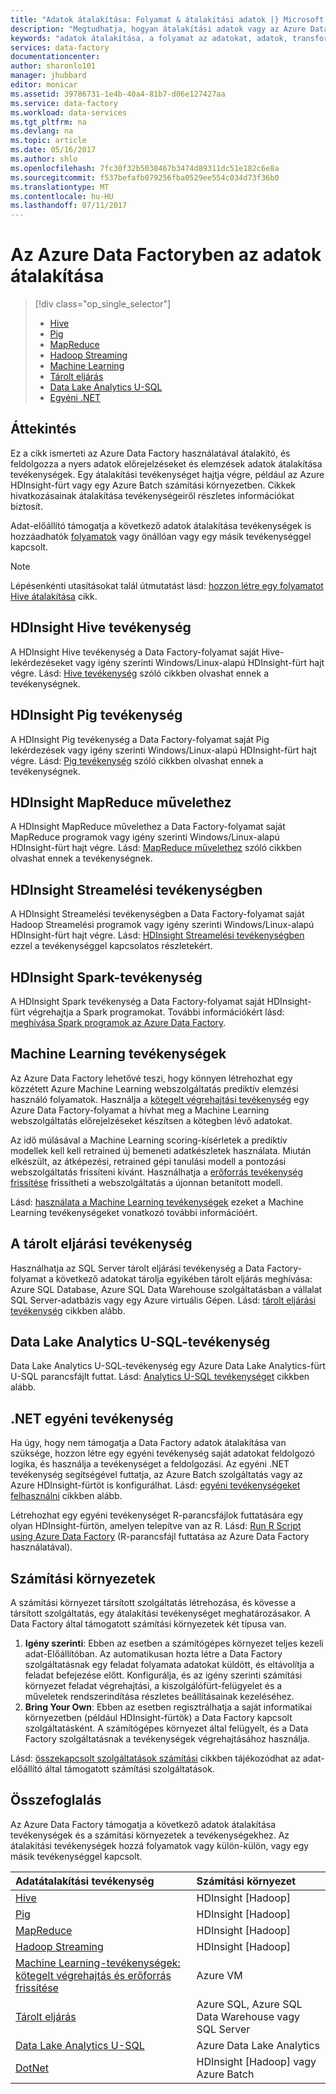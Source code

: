 ```yaml
---
title: "Adatok átalakítása: Folyamat & átalakítási adatok |} Microsoft Docs"
description: "Megtudhatja, hogyan átalakítási adatok vagy az Azure Data Factory a Hadoop, a Machine Learning vagy az Azure Data Lake Analytics folyamat közé."
keywords: "adatok átalakítása, a folyamat az adatokat, adatok, transformation tevékenység"
services: data-factory
documentationcenter: 
author: sharonlo101
manager: jhubbard
editor: monicar
ms.assetid: 39786731-1e4b-40a4-81b7-d06e127427aa
ms.service: data-factory
ms.workload: data-services
ms.tgt_pltfrm: na
ms.devlang: na
ms.topic: article
ms.date: 05/16/2017
ms.author: shlo
ms.openlocfilehash: 7fc30f32b5038467b3474d89311dc51e182c6e8a
ms.sourcegitcommit: f537befafb079256fba0529ee554c034d73f36b0
ms.translationtype: MT
ms.contentlocale: hu-HU
ms.lasthandoff: 07/11/2017
---
```

# <a name="transform-data-in-azure-data-factory"></a>Az Azure Data Factoryben az adatok átalakítása
> [!div class="op_single_selector"]
> * [Hive](data-factory-hive-activity.md)  
> * [Pig](data-factory-pig-activity.md)  
> * [MapReduce](data-factory-map-reduce.md)  
> * [Hadoop Streaming](data-factory-hadoop-streaming-activity.md)
> * [Machine Learning](data-factory-azure-ml-batch-execution-activity.md) 
> * [Tárolt eljárás](data-factory-stored-proc-activity.md)
> * [Data Lake Analytics U-SQL](data-factory-usql-activity.md)
> * [Egyéni .NET](data-factory-use-custom-activities.md)

## <a name="overview"></a>Áttekintés
Ez a cikk ismerteti az Azure Data Factory használatával átalakító, és feldolgozza a nyers adatok előrejelzéseket és elemzések adatok átalakítása tevékenységek. Egy átalakítási tevékenységet hajtja végre, például az Azure HDInsight-fürt vagy egy Azure Batch számítási környezetben. Cikkek hivatkozásainak átalakítása tevékenységeiről részletes információkat biztosít.

Adat-előállító támogatja a következő adatok átalakítása tevékenységek is hozzáadhatók [folyamatok](data-factory-create-pipelines.md) vagy önállóan vagy egy másik tevékenységgel kapcsolt.

> [!NOTE]
> Lépésenkénti utasításokat talál útmutatást lásd: [hozzon létre egy folyamatot Hive átalakítása](data-factory-build-your-first-pipeline.md) cikk.  
> 
> 

## <a name="hdinsight-hive-activity"></a>HDInsight Hive tevékenység
A HDInsight Hive tevékenység a Data Factory-folyamat saját Hive-lekérdezéseket vagy igény szerinti Windows/Linux-alapú HDInsight-fürt hajt végre. Lásd: [Hive tevékenység](data-factory-hive-activity.md) szóló cikkben olvashat ennek a tevékenységnek. 

## <a name="hdinsight-pig-activity"></a>HDInsight Pig tevékenység
A HDInsight Pig tevékenység a Data Factory-folyamat saját Pig lekérdezések vagy igény szerinti Windows/Linux-alapú HDInsight-fürt hajt végre. Lásd: [Pig tevékenység](data-factory-pig-activity.md) szóló cikkben olvashat ennek a tevékenységnek. 

## <a name="hdinsight-mapreduce-activity"></a>HDInsight MapReduce művelethez
A HDInsight MapReduce művelethez a Data Factory-folyamat saját MapReduce programok vagy igény szerinti Windows/Linux-alapú HDInsight-fürt hajt végre. Lásd: [MapReduce művelethez](data-factory-map-reduce.md) szóló cikkben olvashat ennek a tevékenységnek.

## <a name="hdinsight-streaming-activity"></a>HDInsight Streamelési tevékenységben
A HDInsight Streamelési tevékenységben a Data Factory-folyamat saját Hadoop Streamelési programok vagy igény szerinti Windows/Linux-alapú HDInsight-fürt hajt végre. Lásd: [HDInsight Streamelési tevékenységben](data-factory-hadoop-streaming-activity.md) ezzel a tevékenységgel kapcsolatos részletekért.

## <a name="hdinsight-spark-activity"></a>HDInsight Spark-tevékenység
A HDInsight Spark tevékenység a Data Factory-folyamat saját HDInsight-fürt végrehajtja a Spark programokat. További információkért lásd: [meghívása Spark programok az Azure Data Factory](data-factory-spark.md). 

## <a name="machine-learning-activities"></a>Machine Learning tevékenységek
Az Azure Data Factory lehetővé teszi, hogy könnyen létrehozhat egy közzétett Azure Machine Learning webszolgáltatás prediktív elemzési használó folyamatok. Használja a [kötegelt végrehajtási tevékenység](data-factory-azure-ml-batch-execution-activity.md#invoking-a-web-service-using-batch-execution-activity) egy Azure Data Factory-folyamat a hívhat meg a Machine Learning webszolgáltatás előrejelzéseket készítsen a kötegben lévő adatokat.

Az idő múlásával a Machine Learning scoring-kísérletek a prediktív modellek kell kell retrained új bemeneti adatkészletek használata. Miután elkészült, az átképezési, retrained gépi tanulási modell a pontozási webszolgáltatás frissíteni kívánt. Használhatja a [erőforrás tevékenység frissítése](data-factory-azure-ml-batch-execution-activity.md#updating-models-using-update-resource-activity) frissítheti a webszolgáltatás a újonnan betanított modell.  

Lásd: [használata a Machine Learning tevékenységek](data-factory-azure-ml-batch-execution-activity.md) ezeket a Machine Learning tevékenységeket vonatkozó további információért. 

## <a name="stored-procedure-activity"></a>A tárolt eljárási tevékenység
Használhatja az SQL Server tárolt eljárási tevékenység a Data Factory-folyamat a következő adatokat tárolja egyikében tárolt eljárás meghívása: Azure SQL Database, Azure SQL Data Warehouse szolgáltatásban a vállalat SQL Server-adatbázis vagy egy Azure virtuális Gépen. Lásd: [tárolt eljárási tevékenység](data-factory-stored-proc-activity.md) cikkben alább.  

## <a name="data-lake-analytics-u-sql-activity"></a>Data Lake Analytics U-SQL-tevékenység
Data Lake Analytics U-SQL-tevékenység egy Azure Data Lake Analytics-fürt U-SQL parancsfájlt futtat. Lásd: [Analytics U-SQL tevékenységet](data-factory-usql-activity.md) cikkben alább. 

## <a name="net-custom-activity"></a>.NET egyéni tevékenység
Ha úgy, hogy nem támogatja a Data Factory adatok átalakítása van szüksége, hozzon létre egy egyéni tevékenység saját adatokat feldolgozó logika, és használja a tevékenységet a feldolgozási. Az egyéni .NET tevékenység segítségével futtatja, az Azure Batch szolgáltatás vagy az Azure HDInsight-fürtöt is konfigurálhat. Lásd: [egyéni tevékenységeket felhasználni](data-factory-use-custom-activities.md) cikkben alább. 

Létrehozhat egy egyéni tevékenységet R-parancsfájlok futtatására egy olyan HDInsight-fürtön, amelyen telepítve van az R. Lásd: [Run R Script using Azure Data Factory](https://github.com/Azure/Azure-DataFactory/tree/master/Samples/RunRScriptUsingADFSample) (R-parancsfájl futtatása az Azure Data Factory használatával). 

## <a name="compute-environments"></a>Számítási környezetek
A számítási környezet társított szolgáltatás létrehozása, és kövesse a társított szolgáltatás, egy átalakítási tevékenységet meghatározásakor. A Data Factory által támogatott számítási környezetek két típusa van. 

1. **Igény szerinti**: Ebben az esetben a számítógépes környezet teljes kezeli adat-Előállítóban. Az automatikusan hozta létre a Data Factory szolgáltatásnak egy feladat folyamata adatokat küldött, és eltávolítja a feladat befejezése előtt. Konfigurálja, és az igény szerinti számítási környezet feladat végrehajtási, a kiszolgálófürt-felügyelet és a műveletek rendszerindítása részletes beállításainak kezeléséhez. 
2. **Bring Your Own**: Ebben az esetben regisztrálhatja a saját informatikai környezetben (például HDInsight-fürtök) a Data Factory kapcsolt szolgáltatásként. A számítógépes környezet által felügyelt, és a Data Factory szolgáltatásnak a tevékenységek végrehajtásához használja. 

Lásd: [összekapcsolt szolgáltatások számítási](data-factory-compute-linked-services.md) cikkben tájékozódhat az adat-előállító által támogatott számítási szolgáltatások. 

## <a name="summary"></a>Összefoglalás
Az Azure Data Factory támogatja a következő adatok átalakítása tevékenységek és a számítási környezetek a tevékenységekhez. Az átalakítási tevékenységek hozzá folyamatok vagy külön-külön, vagy egy másik tevékenységgel kapcsolt.

| Adatátalakítási tevékenység | Számítási környezet |
|:--- |:--- |
| [Hive](data-factory-hive-activity.md) |HDInsight [Hadoop] |
| [Pig](data-factory-pig-activity.md) |HDInsight [Hadoop] |
| [MapReduce](data-factory-map-reduce.md) |HDInsight [Hadoop] |
| [Hadoop Streaming](data-factory-hadoop-streaming-activity.md) |HDInsight [Hadoop] |
| [Machine Learning-tevékenységek: kötegelt végrehajtás és erőforrás frissítése](data-factory-azure-ml-batch-execution-activity.md) |Azure VM |
| [Tárolt eljárás](data-factory-stored-proc-activity.md) |Azure SQL, Azure SQL Data Warehouse vagy SQL Server |
| [Data Lake Analytics U-SQL](data-factory-usql-activity.md) |Azure Data Lake Analytics |
| [DotNet](data-factory-use-custom-activities.md) |HDInsight [Hadoop] vagy Azure Batch |

